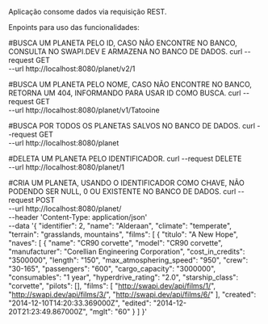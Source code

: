 Aplicação consome dados via requisição REST.

Enpoints para uso das funcionalidades:

#BUSCA UM PLANETA PELO ID, CASO NÃO ENCONTRE NO BANCO, CONSULTA NO SWAPI.DEV E ARMAZENA NO BANCO DE DADOS.
curl --request GET \
  --url http://localhost:8080/planet/v2/1
  
#BUSCA UM PLANETA PELO NOME, CASO NÃO ENCONTRE NO BANCO, RETORNA UM 404, INFORMANDO PARA USAR ID COMO BUSCA.
curl --request GET \
  --url http://localhost:8080/planet/v1/Tatooine
  
#BUSCA POR TODOS OS PLANETAS SALVOS NO BANCO DE DADOS.
curl --request GET \
  --url http://localhost:8080/planet

#DELETA UM PLANETA PELO IDENTIFICADOR.
curl --request DELETE \
  --url http://localhost:8080/planet/1

#CRIA UM PLANETA, USANDO O IDENTIFICADOR COMO CHAVE, NÃO PODENDO SER NULL, 0 OU EXISTENTE NO BANCO DE DADOS.
curl --request POST \
  --url http://localhost:8080/planet/ \
  --header 'Content-Type: application/json' \
  --data '{
	  "identifier": 2,
    "name": "Alderaan",
    "climate": "temperate",
    "terrain": "grasslands, mountains",
    "films": [
      {
        "titulo": "A New Hope",
        "naves": [
          {
            "name": "CR90 corvette",
            "model": "CR90 corvette",
            "manufacturer": "Corellian Engineering Corporation",
            "cost_in_credits": "3500000",
            "length": "150",
            "max_atmosphering_speed": "950",
            "crew": "30-165",
            "passengers": "600",
            "cargo_capacity": "3000000",
            "consumables": "1 year",
            "hyperdrive_rating": "2.0",
            "starship_class": "corvette",
            "pilots": [],
            "films": [
              "http://swapi.dev/api/films/1/",
              "http://swapi.dev/api/films/3/",
              "http://swapi.dev/api/films/6/"
            ],
            "created": "2014-12-10T14:20:33.369000Z",
            "edited": "2014-12-20T21:23:49.867000Z",
            "mglt": "60"
          }
        ] 
     }'
